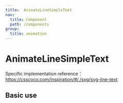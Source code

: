 ```yaml
---
title:  AnimateLineSimpleText
nav:
  title: Component
  path: /components
group:
  title: animation
---
```


# AnimateLineSimpleText 

Specific implementation reference：https://csscoco.com/inspiration/#/./svg/svg-line-text


## Basic use

<code src="./demo/index.tsx"></code>

<API ></API>
